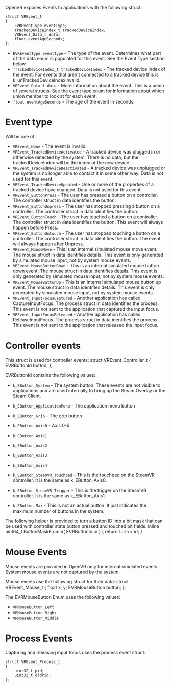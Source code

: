 OpenVR exposes Events to applications with the following struct:

	struct VREvent_t
	{
		EVREventType eventType;
		TrackedDeviceIndex_t trackedDeviceIndex;
		VREvent_Data_t data;
		float eventAgeSeconds;
	};

* `EVREventType eventType` - The type of the event. Determines what part of the data enum is populated for this event. See the Event Type section below.
* `TrackedDeviceIndex_t trackedDeviceIndex` - The tracked device index of the event. For events that aren't connected to a tracked device this is k_unTrackedDeviceIndexInvalid.
* `VREvent_Data_t data` - More information about the event. This is a union of several structs. See the event type enum for information about which union member to look at for each event.
* `float eventAgeSeconds` - The age of the event in seconds.

# Event type

Will be one of:
  * `VREvent_None` - The event is invalid. 
  * `VREvent_TrackedDeviceActivated` - A tracked device was plugged in or otherwise detected by the system. There is no data, but the trackedDeviceIndex will be the index of the new device.
  * `VREvent_TrackedDeviceDeactivated` - A tracked device was unplugged or the system is no longer able to contact it in some other way. Data is not used for this event.
  * `VREvent_TrackedDeviceUpdated` - One or more of the properties of a tracked device have changed. Data is not used for this event.
  * `VREvent_ButtonPress` - The user has pressed a button on a controller. The controller struct in data identifies the button.
  * `VREvent_ButtonUnpress` - The user has stopped pressing a button on a controller. The controller struct in data identifies the button.
  * `VREvent_ButtonTouch` - The user has touched a button on a controller. The controller struct in data identifies the button. This event will always happen before Press.
  * `VREvent_ButtonUntouch` - The user has stopped touching a button on a controller. The controller struct in data identifies the button. The event will always happen after Unpress.
  * `VREvent_MouseMove` - This is an internal simulated mouse move event. The mouse struct in data identifies details. This event is only generated by simulated mouse input, not by system mouse events.
  * `VREvent_MouseButtonDown` - This is an internal simulated mouse button down event. The mouse struct in data identifies details. This event is only generated by simulated mouse input, not by system mouse events.
  * `VREvent_MouseButtonUp` - This is an internal simulated mouse button up event. The mouse struct in data identifies details. This event is only generated by simulated mouse input, not by system mouse events.
  * `VREvent_InputFocusCaptured` - Another application has called CaptureInputFocus. The process struct in data identifies the process. This event is not sent to the application that captured the input focus.
  * `VREvent_InputFocusReleased` - Another application has called ReleaseInputFocus. The process struct in data identifies the process. This event is not sent to the application that released the input focus.

# Controller events

This struct is used for controller events:
	struct VREvent_Controller_t
	{
		EVRButtonId button;
	};


EVRButtonId contains the following values:

* `k_EButton_System` - The system button. These events are not visible to applications and are used internally to bring up the Steam Overlay or the Steam Client.
* `k_EButton_ApplicationMenu` - The application menu button
* `k_EButton_Grip` - The grip button
* `k_EButton_Axis0` - Axis 0-5
* `k_EButton_Axis1`
* `k_EButton_Axis2`
* `k_EButton_Axis3`
* `k_EButton_Axis4`

* `k_EButton_SteamVR_Touchpad` - This is the touchpad on the SteamVR controller. It is the same as k_EButton_Axis0.
* `k_EButton_SteamVR_Trigger` - This is the trigger on the SteamVR controller. It is the same as k_EButton_Axis1.

* `k_EButton_Max` - This is not an actual button. It just indicates the maximum number of buttons in the system.

The following helper is provided to turn a button ID into a bit mask that can be used with controller state button pressed and touched bit fields.
    inline uint64_t ButtonMaskFromId( EVRButtonId id ) { return 1ull << id; }

# Mouse Events

Mouse events are provided in OpenVR only for internal simulated events. System mouse events are not captured by the system.

Mouse events use the following struct for their data:
	struct VREvent_Mouse_t
	{
		float x, y;
		EVRMouseButton button;
	};

The EVRMouseButton Enum uses the following values:

* `VRMouseButton_Left`
* `VRMouseButton_Right`
* `VRMouseButton_Middle`

# Process Events

Capturing and releasing input focus uses the process event struct:

	struct VREvent_Process_t
	{
		uint32_t pid;
		uint32_t oldPid;
	};


